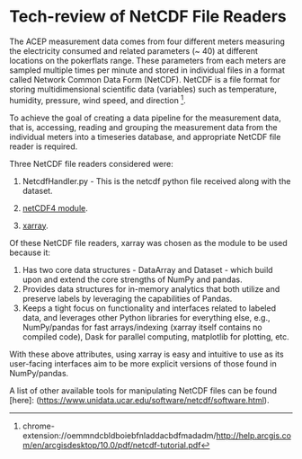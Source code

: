 # Tech-review of NetCDF File Readers
The ACEP measurement data comes from four different meters measuring the electricity consumed and related parameters (~ 40) at different locations on the pokerflats range. These parameters from each meters are sampled multiple times per minute and stored in individual files in a format called Network Common Data Form (NetCDF). NetCDF is a file format for storing multidimensional scientific data (variables) such as temperature, humidity, pressure, wind speed, and direction [^ 1]. 

To achieve the goal of creating a data pipeline for the measurement data, that is, accessing, reading and grouping the measurement data from the individual meters into a timeseries database, and appropriate NetCDF file reader is required. 

Three NetCDF file readers considered were:
1. NetcdfHandler.py - This is the netcdf python file received along with the dataset.
2. [netCDF4 module](https://github.com/Unidata/netcdf4-python).

3. [xarray](http://xarray.pydata.org/en/stable/why-xarray.html).

Of these NetCDF file readers, xarray was chosen as the module to be used because it:
1. Has two core data structures - DataArray and Dataset - which build upon and extend the core strengths of NumPy and pandas. 
2. Provides data structures for in-memory analytics that both utilize and preserve labels by leveraging the capabilities of Pandas.
3. Keeps a tight focus on functionality and interfaces related to labeled data, and leverages other Python libraries for everything else, e.g., NumPy/pandas for fast arrays/indexing (xarray itself contains no compiled code), Dask for parallel computing, matplotlib for plotting, etc.

With these above attributes, using xarray is easy and intuitive to use as its user-facing interfaces aim to be more explicit versions of those found in NumPy/pandas.

A list of other available tools for manipulating NetCDF files can be found [here]: (https://www.unidata.ucar.edu/software/netcdf/software.html).

[^1]: chrome-extension://oemmndcbldboiebfnladdacbdfmadadm/http://help.arcgis.com/en/arcgisdesktop/10.0/pdf/netcdf-tutorial.pdf
